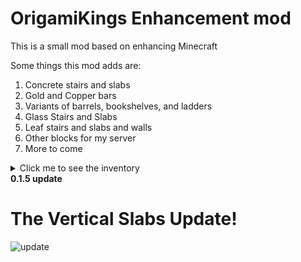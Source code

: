 # OrigamiKings Enhancement mod
This is a small mod based on enhancing Minecraft

Some things this mod adds are:
1. Concrete stairs and slabs
2. Gold and Copper bars
3. Variants of barrels, bookshelves, and ladders
4. Glass Stairs and Slabs
5. Leaf stairs and slabs and walls
6. Other blocks for my server
7. More to come


<details><summary>Click me to see the inventory</summary>
<p>

# Some in-game pictures
![inventory_1](https://user-images.githubusercontent.com/115757805/213038218-649a8ee7-0855-48d7-97d2-dfaf86772f17.png)
![inventory_2](https://user-images.githubusercontent.com/115757805/213038236-045d926f-e3e1-4587-84f2-ee2a93098de3.png)
![inventory_3](https://user-images.githubusercontent.com/115757805/213038245-b36f5985-46a3-4331-a6e9-cc56a7fbad10.png)
![inventory_4](https://user-images.githubusercontent.com/115757805/213038255-b4ef17ce-686a-4cfd-8f65-cac9fddeff2f.png)
![inventory_5](https://user-images.githubusercontent.com/115757805/213038261-5a34e3f6-a1c4-4bd1-a75c-d84eee13514f.png)
![inventory_6](https://user-images.githubusercontent.com/115757805/213038265-24d4d5d8-9bce-44f0-a681-5bf3533667f1.png)

  
</p>
</details

**0.1.5 update**

# The Vertical Slabs Update!
![update](https://user-images.githubusercontent.com/115757805/213569734-29a6c2df-4e5f-48b1-9447-3f6d78634ebf.png)

